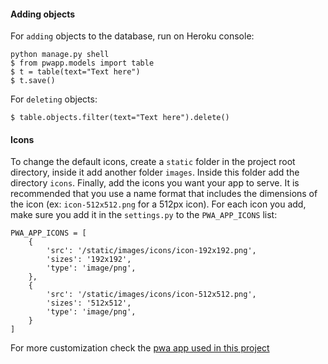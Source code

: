 #### Adding objects
For `adding` objects to the database, run on Heroku console:
```
python manage.py shell
$ from pwapp.models import table
$ t = table(text="Text here")
$ t.save()
```
For `deleting` objects:
```
$ table.objects.filter(text="Text here").delete()
```


#### Icons
To change the default icons, create a `static` folder in the project root directory, inside it add another folder `images`. Inside this folder add the directory `icons`. Finally, add the icons you want your app to serve. 
It is recommended that you use a name format that includes the dimensions of the icon (ex: `icon-512x512.png` for a 512px icon).
For each icon you add, make sure you add it in the `settings.py` to the `PWA_APP_ICONS` list:
```
PWA_APP_ICONS = [
    {
        'src': '/static/images/icons/icon-192x192.png',
        'sizes': '192x192',
        'type': 'image/png',
    },
    {
        'src': '/static/images/icons/icon-512x512.png',
        'sizes': '512x512',
        'type': 'image/png',
    }
]
```
For more customization check the [pwa app used in this project](https://github.com/silviolleite/django-pwa)
